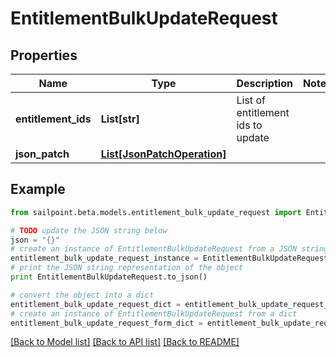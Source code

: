 # EntitlementBulkUpdateRequest


## Properties

Name | Type | Description | Notes
------------ | ------------- | ------------- | -------------
**entitlement_ids** | **List[str]** | List of entitlement ids to update | 
**json_patch** | [**List[JsonPatchOperation]**](JsonPatchOperation.md) |  | 

## Example

```python
from sailpoint.beta.models.entitlement_bulk_update_request import EntitlementBulkUpdateRequest

# TODO update the JSON string below
json = "{}"
# create an instance of EntitlementBulkUpdateRequest from a JSON string
entitlement_bulk_update_request_instance = EntitlementBulkUpdateRequest.from_json(json)
# print the JSON string representation of the object
print EntitlementBulkUpdateRequest.to_json()

# convert the object into a dict
entitlement_bulk_update_request_dict = entitlement_bulk_update_request_instance.to_dict()
# create an instance of EntitlementBulkUpdateRequest from a dict
entitlement_bulk_update_request_form_dict = entitlement_bulk_update_request.from_dict(entitlement_bulk_update_request_dict)
```
[[Back to Model list]](../README.md#documentation-for-models) [[Back to API list]](../README.md#documentation-for-api-endpoints) [[Back to README]](../README.md)


